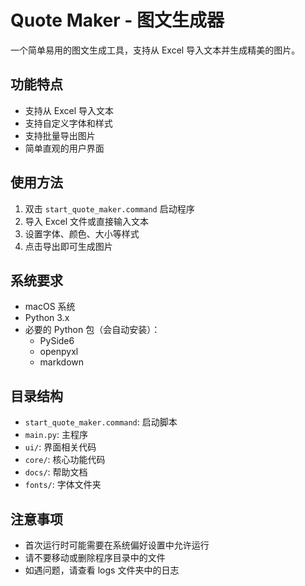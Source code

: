 # Quote Maker - 图文生成器

一个简单易用的图文生成工具，支持从 Excel 导入文本并生成精美的图片。

## 功能特点

- 支持从 Excel 导入文本
- 支持自定义字体和样式
- 支持批量导出图片
- 简单直观的用户界面

## 使用方法

1. 双击 `start_quote_maker.command` 启动程序
2. 导入 Excel 文件或直接输入文本
3. 设置字体、颜色、大小等样式
4. 点击导出即可生成图片

## 系统要求

- macOS 系统
- Python 3.x
- 必要的 Python 包（会自动安装）：
  - PySide6
  - openpyxl
  - markdown

## 目录结构

- `start_quote_maker.command`: 启动脚本
- `main.py`: 主程序
- `ui/`: 界面相关代码
- `core/`: 核心功能代码
- `docs/`: 帮助文档
- `fonts/`: 字体文件夹

## 注意事项

- 首次运行时可能需要在系统偏好设置中允许运行
- 请不要移动或删除程序目录中的文件
- 如遇问题，请查看 logs 文件夹中的日志 
